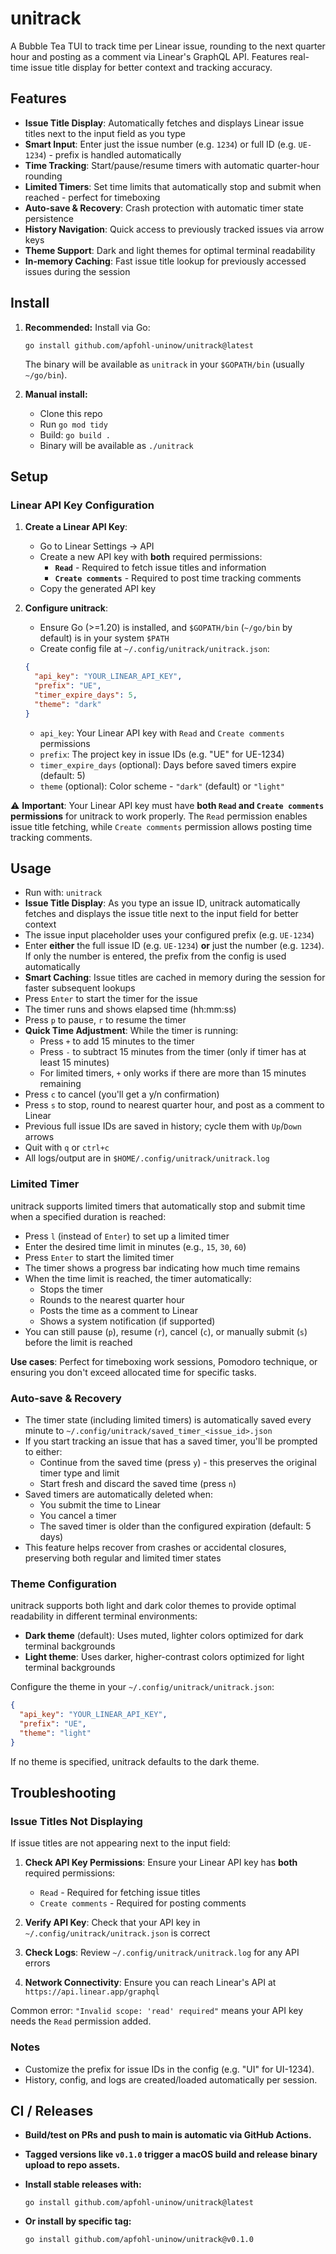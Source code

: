 # unitrack

A Bubble Tea TUI to track time per Linear issue, rounding to the next quarter hour and posting as a comment via Linear's GraphQL API. Features real-time issue title display for better context and tracking accuracy.

## Features

- **Issue Title Display**: Automatically fetches and displays Linear issue titles next to the input field as you type
- **Smart Input**: Enter just the issue number (e.g. `1234`) or full ID (e.g. `UE-1234`) - prefix is handled automatically
- **Time Tracking**: Start/pause/resume timers with automatic quarter-hour rounding
- **Limited Timers**: Set time limits that automatically stop and submit when reached - perfect for timeboxing
- **Auto-save & Recovery**: Crash protection with automatic timer state persistence
- **History Navigation**: Quick access to previously tracked issues via arrow keys
- **Theme Support**: Dark and light themes for optimal terminal readability
- **In-memory Caching**: Fast issue title lookup for previously accessed issues during the session

## Install

1. **Recommended:** Install via Go:
   ```shell
   go install github.com/apfohl-uninow/unitrack@latest
   ```
   The binary will be available as `unitrack` in your `$GOPATH/bin` (usually `~/go/bin`).

2. **Manual install:**
   - Clone this repo
   - Run `go mod tidy`
   - Build: `go build .`
   - Binary will be available as `./unitrack`

## Setup

### Linear API Key Configuration

1. **Create a Linear API Key**:
   - Go to Linear Settings → API
   - Create a new API key with **both** required permissions:
     - **`Read`** - Required to fetch issue titles and information
     - **`Create comments`** - Required to post time tracking comments
   - Copy the generated API key

2. **Configure unitrack**:
   - Ensure Go (>=1.20) is installed, and `$GOPATH/bin` (`~/go/bin` by default) is in your system `$PATH`
   - Create config file at `~/.config/unitrack/unitrack.json`:
   ```json
   {
     "api_key": "YOUR_LINEAR_API_KEY",
     "prefix": "UE",
     "timer_expire_days": 5,
     "theme": "dark"
   }
   ```
   - `api_key`: Your Linear API key with `Read` and `Create comments` permissions
   - `prefix`: The project key in issue IDs (e.g. "UE" for UE-1234)
   - `timer_expire_days` (optional): Days before saved timers expire (default: 5)
   - `theme` (optional): Color scheme - `"dark"` (default) or `"light"`

⚠️ **Important**: Your Linear API key must have **both `Read` and `Create comments` permissions** for unitrack to work properly. The `Read` permission enables issue title fetching, while `Create comments` permission allows posting time tracking comments.

## Usage

- Run with: `unitrack`
- **Issue Title Display**: As you type an issue ID, unitrack automatically fetches and displays the issue title next to the input field for better context
- The issue input placeholder uses your configured prefix (e.g. `UE-1234`)
- Enter **either** the full issue ID (e.g. `UE-1234`) **or** just the number (e.g. `1234`). If only the number is entered, the prefix from the config is used automatically
- **Smart Caching**: Issue titles are cached in memory during the session for faster subsequent lookups
- Press `Enter` to start the timer for the issue
- The timer runs and shows elapsed time (hh:mm:ss)
- Press `p` to pause, `r` to resume the timer
- **Quick Time Adjustment**: While the timer is running:
  - Press `+` to add 15 minutes to the timer
  - Press `-` to subtract 15 minutes from the timer (only if timer has at least 15 minutes)
  - For limited timers, `+` only works if there are more than 15 minutes remaining
- Press `c` to cancel (you'll get a y/n confirmation)
- Press `s` to stop, round to nearest quarter hour, and post as a comment to Linear
- Previous full issue IDs are saved in history; cycle them with `Up`/`Down` arrows
- Quit with `q` or `ctrl+c`
- All logs/output are in `$HOME/.config/unitrack/unitrack.log`

### Limited Timer

unitrack supports limited timers that automatically stop and submit time when a specified duration is reached:

- Press `l` (instead of `Enter`) to set up a limited timer
- Enter the desired time limit in minutes (e.g., `15`, `30`, `60`)
- Press `Enter` to start the limited timer
- The timer shows a progress bar indicating how much time remains
- When the time limit is reached, the timer automatically:
  - Stops the timer
  - Rounds to the nearest quarter hour
  - Posts the time as a comment to Linear
  - Shows a system notification (if supported)
- You can still pause (`p`), resume (`r`), cancel (`c`), or manually submit (`s`) before the limit is reached

**Use cases**: Perfect for timeboxing work sessions, Pomodoro technique, or ensuring you don't exceed allocated time for specific tasks.

### Auto-save & Recovery

- The timer state (including limited timers) is automatically saved every minute to `~/.config/unitrack/saved_timer_<issue_id>.json`
- If you start tracking an issue that has a saved timer, you'll be prompted to either:
  - Continue from the saved time (press `y`) - this preserves the original timer type and limit
  - Start fresh and discard the saved time (press `n`)
- Saved timers are automatically deleted when:
  - You submit the time to Linear
  - You cancel a timer
  - The saved timer is older than the configured expiration (default: 5 days)
- This feature helps recover from crashes or accidental closures, preserving both regular and limited timer states

### Theme Configuration

unitrack supports both light and dark color themes to provide optimal readability in different terminal environments:

- **Dark theme** (default): Uses muted, lighter colors optimized for dark terminal backgrounds
- **Light theme**: Uses darker, higher-contrast colors optimized for light terminal backgrounds

Configure the theme in your `~/.config/unitrack/unitrack.json`:

```json
{
  "api_key": "YOUR_LINEAR_API_KEY",
  "prefix": "UE",
  "theme": "light"
}
```

If no theme is specified, unitrack defaults to the dark theme.

## Troubleshooting

### Issue Titles Not Displaying

If issue titles are not appearing next to the input field:

1. **Check API Key Permissions**: Ensure your Linear API key has **both** required permissions:
   - `Read` - Required for fetching issue titles
   - `Create comments` - Required for posting comments
   
2. **Verify API Key**: Check that your API key in `~/.config/unitrack/unitrack.json` is correct

3. **Check Logs**: Review `~/.config/unitrack/unitrack.log` for any API errors

4. **Network Connectivity**: Ensure you can reach Linear's API at `https://api.linear.app/graphql`

Common error: `"Invalid scope: 'read' required"` means your API key needs the `Read` permission added.

### Notes
- Customize the prefix for issue IDs in the config (e.g. "UI" for UI-1234).
- History, config, and logs are created/loaded automatically per session.

## CI / Releases

- **Build/test on PRs and push to main is automatic via GitHub Actions.**
- **Tagged versions like `v0.1.0` trigger a macOS build and release binary upload to repo assets.**
- **Install stable releases with:**

  ```shell
  go install github.com/apfohl-uninow/unitrack@latest
  ```

- **Or install by specific tag:**

  ```shell
  go install github.com/apfohl-uninow/unitrack@v0.1.0
  ```
